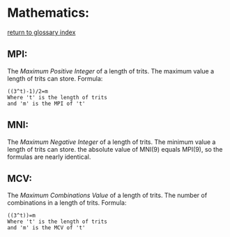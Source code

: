 # Mathematics:
[return to glossary index](glossary.md)
## MPI:
The _Maximum Positive Integer_ of a length of trits.
The maximum value a length of trits can store. Formula:

	((3^t)-1)/2=m         
	Where 't' is the length of trits         
	and 'm' is the MPI of 't'        

## MNI:
The _Maximum Negative Integer_ of a length of trits.
The minimum value a length of trits can store.
the absolute value of MNI(9) equals MPI(9),
so the formulas are nearly identical.

## MCV:
The _Maximum Combinations Value_ of a length of trits.
The number of combinations in a length of trits. Formula:

	((3^t))=m       
	Where 't' is the length of trits      
	and 'm' is the MCV of 't'       

